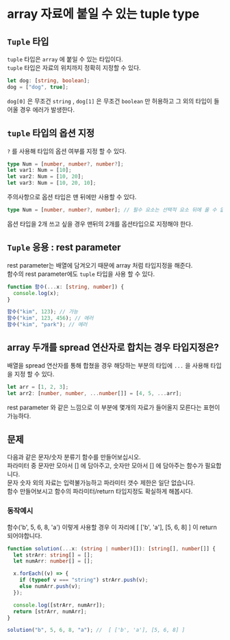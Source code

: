 # array 자료에 붙일 수 있는 tuple type

## `Tuple` 타입

`tuple` 타입은 `array` 에 붙일 수 있는 타입이다.  
`tuple` 타입은 자료의 위치까지 정확히 지정할 수 있다.

```ts
let dog: [string, boolean];
dog = ["dog", true];
```

`dog[0]` 은 무조건 `string` , `dog[1]` 은 무조건 `boolean` 만 허용하고 그 외의 타입이 들어올 경우 에러가 발생한다.

## `tuple` 타입의 옵션 지정

`?` 를 사용해 타입의 옵션 여부를 지정 할 수 있다.

```ts
type Num = [number, number?, number?];
let var1: Num = [10];
let var2: Num = [10, 20];
let var3: Num = [10, 20, 10];
```

주의사항으로 옵션 타입은 맨 뒤에만 사용할 수 있다.

```ts
type Num = [number, number?, number]; // 필수 요소는 선택적 요소 뒤에 올 수 없습니다.
```

옵션 타입을 2개 쓰고 싶을 경우 맨뒤의 2개를 옵션타입으로 지정해야 한다.

## `Tuple` 응용 : rest parameter

rest parameter는 배열에 담겨오기 때문에 array 처럼 타입지정을 해준다.  
함수의 rest parameter에도 `tuple` 타입을 사용 할 수 있다.

```ts
function 함수(...x: [string, number]) {
  console.log(x);
}

함수("kim", 123); // 가능
함수("kim", 123, 456); // 에러
함수("kim", "park"); // 에러
```

## array 두개를 spread 연산자로 합치는 경우 타입지정은?

배열을 spread 연산자를 통해 합쳤을 경우 해당하는 부분의 타입에 `...` 을 사용해 타입을 지정 할 수 있다.

```ts
let arr = [1, 2, 3];
let arr2: [number, number, ...number[]] = [4, 5, ...arr];
```

rest parameter 와 같은 느낌으로 이 부분에 몇개의 자료가 들어올지 모른다는 표현이 가능하다.

## 문제

다음과 같은 문자/숫자 분류기 함수를 만들어보십시오.  
파라미터 중 문자만 모아서 [] 에 담아주고, 숫자만 모아서 [] 에 담아주는 함수가 필요합니다.  
문자 숫자 외의 자료는 입력불가능하고 파라미터 갯수 제한은 일단 없습니다.  
함수 만들어보시고 함수의 파라미터/return 타입지정도 확실하게 해봅시다.

### 동작예시

함수('b', 5, 6, 8, 'a') 이렇게 사용할 경우 이 자리에 [ ['b', 'a'], [5, 6, 8] ] 이 return 되어야합니다.

```ts
function solution(...x: (string | number)[]): [string[], number[]] {
  let strArr: string[] = [];
  let numArr: number[] = [];

  x.forEach((v) => {
    if (typeof v === "string") strArr.push(v);
    else numArr.push(v);
  });

  console.log([strArr, numArr]);
  return [strArr, numArr];
}

solution("b", 5, 6, 8, "a"); //  [ ['b', 'a'], [5, 6, 8] ]
```

